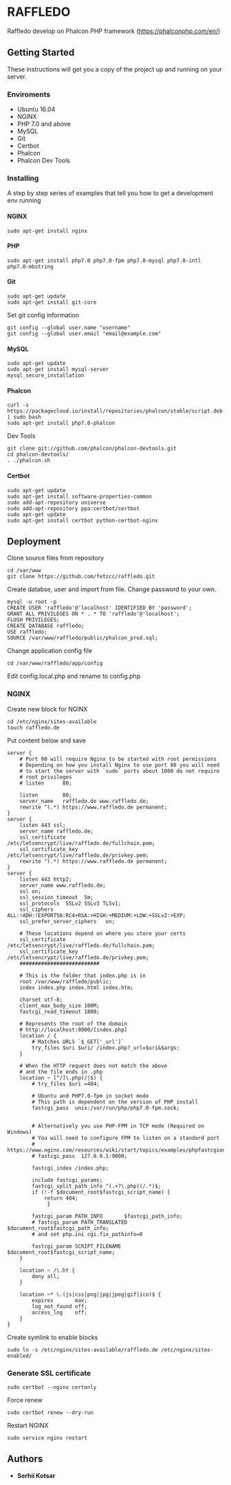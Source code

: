 # RAFFLEDO

Raffledo develop on Phalcon PHP framework (https://phalconphp.com/en/)

## Getting Started

These instructions will get you a copy of the project up and running on your server.

### Enviroments

* Ubuntu 16.04
* NGINX
* PHP 7.0 and above
* MySQL
* Git
* Certbot
* Phalcon
* Phalcon Dev Tools

### Installing

A step by step series of examples that tell you how to get a development env running

#### NGINX

```
sudo apt-get install nginx
```

#### PHP

```
sudo apt-get install php7.0 php7.0-fpm php7.0-mysql php7.0-intl php7.0-mbstring
```

#### Git

```
sudo apt-get update
sudo apt-get install git-core
```

Set git config information
```
git config --global user.name "username" 
git config --global user.email "email@example.com"

```

#### MySQL

```
sudo apt-get update
sudo apt-get install mysql-server
mysql_secure_installation
```

#### Phalcon

```
curl -s https://packagecloud.io/install/repositories/phalcon/stable/script.deb.sh | sudo bash
sudo apt-get install php7.0-phalcon
```

Dev Tools
```
git clone git://github.com/phalcon/phalcon-devtools.git
cd phalcon-devtools/
. ./phalcon.sh
```

#### Certbot

```
sudo apt-get update
sudo apt-get install software-properties-common
sudo add-apt-repository universe
sudo add-apt-repository ppa:certbot/certbot
sudo apt-get update
sudo apt-get install certbot python-certbot-nginx 
```

## Deployment

Clone source files from repository
```
cd /var/www
git clone https://github.com/fetzcc/raffledo.git
```

Create databse, user and import from file. Change password to your own.
```
mysql -u root -p
CREATE USER 'raffledo'@'localhost' IDENTIFIED BY 'password'; 
GRANT ALL PRIVILEGES ON * . * TO 'raffledo'@'localhost';
FLUSH PRIVILEGES;
CREATE DATABASE raffledo;
USE raffledo;
SOURCE /var/www/raffledo/public/phalcon_prod.sql; 
```

Change application config file
```
cd /var/www/raffledo/app/config
```
Edit config.local.php and rename to config.php

### NGINX

Create new block for NGINX
```
cd /etc/nginx/sites-available
touch raffledo.de
```
Put content below and save
```
server {
    # Port 80 will require Nginx to be started with root permissions
    # Depending on how you install Nginx to use port 80 you will need
    # to start the server with `sudo` ports about 1000 do not require
    # root privileges
    # listen      80;

    listen        80;
    server_name   raffledo.de www.raffledo.de;
    rewrite ^(.*) https://www.raffledo.de permanent;
}
server {
    listen 443 ssl;
    server_name raffledo.de;
    ssl_certificate        /etc/letsencrypt/live/raffledo.de/fullchain.pem;
    ssl_certificate_key    /etc/letsencrypt/live/raffledo.de/privkey.pem;
    rewrite ^(.*) https://www.raffledo.de permanent;
}
server {
    listen 443 http2;
    server_name www.raffledo.de;
    ssl on;
    ssl_session_timeout  5m;
    ssl_protocols  SSLv2 SSLv3 TLSv1;
    ssl_ciphers  ALL:!ADH:!EXPORT56:RC4+RSA:+HIGH:+MEDIUM:+LOW:+SSLv2:+EXP;
    ssl_prefer_server_ciphers   on;

    # These locations depend on where you store your certs
    ssl_certificate        /etc/letsencrypt/live/raffledo.de/fullchain.pem;
    ssl_certificate_key    /etc/letsencrypt/live/raffledo.de/privkey.pem;
    ##########################

    # This is the folder that index.php is in
    root /var/www/raffledo/public;
    index index.php index.html index.htm; 

    charset utf-8;
    client_max_body_size 100M;
    fastcgi_read_timeout 1800;

    # Represents the root of the domain
    # http://localhost:8000/[index.php]
    location / {
        # Matches URLS `$_GET['_url']`
        try_files $uri $uri/ /index.php?_url=$uri&$args;
    }

    # When the HTTP request does not match the above
    # and the file ends in .php
    location ~ [^/]\.php(/|$) {
        # try_files $uri =404;

        # Ubuntu and PHP7.0-fpm in socket mode
        # This path is dependent on the version of PHP install
        fastcgi_pass  unix:/var/run/php/php7.0-fpm.sock;


        # Alternatively you use PHP-FPM in TCP mode (Required on Windows)
        # You will need to configure FPM to listen on a standard port
        # https://www.nginx.com/resources/wiki/start/topics/examples/phpfastcgionwindows/
        # fastcgi_pass  127.0.0.1:9000;

        fastcgi_index /index.php;

        include fastcgi_params;
        fastcgi_split_path_info ^(.+?\.php)(/.*)$;
        if (!-f $document_root$fastcgi_script_name) {
            return 404;
             }

        fastcgi_param PATH_INFO       $fastcgi_path_info;
        # fastcgi_param PATH_TRANSLATED $document_root$fastcgi_path_info;
        # and set php.ini cgi.fix_pathinfo=0

        fastcgi_param SCRIPT_FILENAME $document_root$fastcgi_script_name;
    }

    location ~ /\.ht {
        deny all;
    }

    location ~* \.(js|css|png|jpg|jpeg|gif|ico)$ {
        expires       max;
        log_not_found off;
        access_log    off;
    }
}   
```
Create symlink to enable blocks
```
sudo ln -s /etc/nginx/sites-available/raffledo.de /etc/nginx/sites-enabled/ 
```

### Generate SSL certificate

```
sudo certbot --nginx certonly
```

Force renew
```
sudo certbot renew --dry-run
```

Restart NGINX
```
sudo service nginx restart
```

## Authors

* **Serhii Kotsar**

